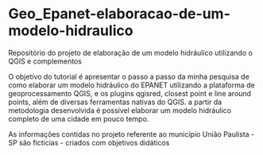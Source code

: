 # Geo_Epanet-elaboracao-de-um-modelo-hidraulico
Repositório do projeto de elaboração de um modelo hidráulico utilizando o QGIS e complementos

O objetivo do tutorial é apresentar o passo a passo da minha pesquisa de como elaborar um modelo hidráulico do EPANET utilizando a plataforma de geoprocessamento QGIS, e os plugins qgisred, closest point e line around points, além de diversas ferramentas nativas do QGIS.
a partir da metodologia desenvolvida é possível elaborar um modelo hidráulico completo de uma cidade em pouco tempo. 

As informações contidas no projeto referente ao município União Paulista - SP são fictícias - criados com objetivos didáticos



